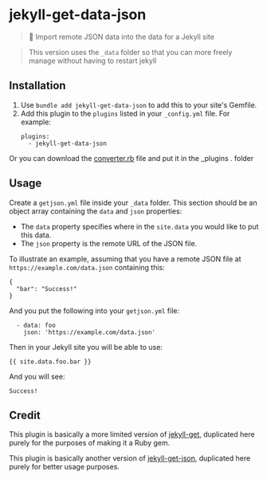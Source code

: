 # jekyll-get-data-json

> 💎 Import remote JSON data into the data for a Jekyll site

> This version uses the `_data` folder so that you can more freely manage without having to restart jekyll
## Installation

1. Use `bundle add jekyll-get-data-json` to add this to your site's Gemfile.
2. Add this plugin to the `plugins` listed in your `_config.yml` file. For example:
    ```
    plugins:
      - jekyll-get-data-json
    ```
Or you can download the [converter.rb](https://raw.githubusercontent.com/maling-it/jekyll-get-data-json/master/lib/jekyll-get-json/converter.rb) file and put it in the _plugins . folder
## Usage

Create a `getjson.yml` file inside your `_data` folder. This section should be an object array containing the `data` and `json` properties:
* The `data` property specifies where in the `site.data` you would like to put this data.
* The `json` property is the remote URL of the JSON file.

To illustrate an example, assuming that you have a remote JSON file at `https://example.com/data.json` containing this:
```
{
  "bar": "Success!"
}
```
And you put the following into your `getjson.yml` file:
```
  - data: foo
    json: 'https://example.com/data.json'
```
Then in your Jekyll site you will be able to use:
```
{{ site.data.foo.bar }}
```
And you will see:
```
Success!
```

## Credit

This plugin is basically a more limited version of [jekyll-get](https://github.com/18F/jekyll-get), duplicated here purely for the purposes of making it a Ruby gem.

This plugin is basically another version of [jekyll-get-json](https://github.com/brockfanning/jekyll-get-json), duplicated here purely for better usage purposes.
